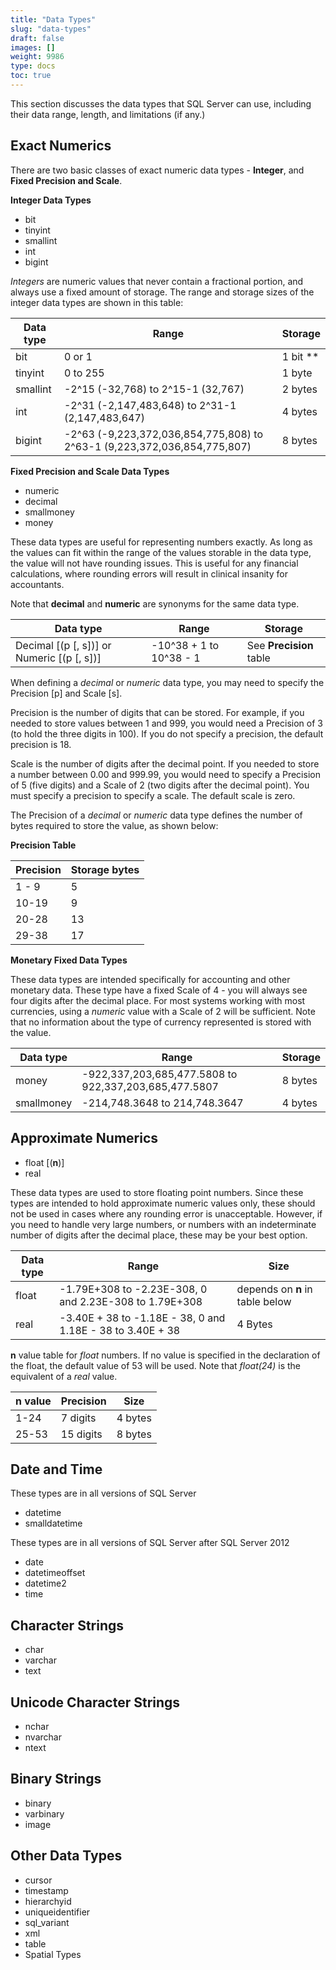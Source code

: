 ```yaml
---
title: "Data Types"
slug: "data-types"
draft: false
images: []
weight: 9986
type: docs
toc: true
---
```


This section discusses the data types that SQL Server can use, including their data range, length, and limitations (if any.)

## Exact Numerics
There are two basic classes of exact numeric data types - **Integer**, and **Fixed Precision and Scale**. 

**Integer Data Types**
- bit
- tinyint
- smallint
- int
- bigint    

*Integers* are numeric values that never contain a fractional portion, and always use a fixed amount of storage. The range and storage sizes of the integer data types are shown in this table:

| Data type | Range           | Storage |  
| ------ | ------ |------ |
| bit | 0 or 1 | 1 bit ** |
| tinyint | 0 to 255 | 1 byte |
| smallint | -2^15 (-32,768) to 2^15-1 (32,767) | 2 bytes |
| int | -2^31 (-2,147,483,648) to 2^31-1 (2,147,483,647) | 4 bytes |
| bigint | -2^63 (-9,223,372,036,854,775,808) to 2^63-1 (9,223,372,036,854,775,807) | 8 bytes | 

**Fixed Precision and Scale Data Types**

- numeric
- decimal
- smallmoney
- money    

These data types are useful for representing numbers exactly. As long as the values can fit within the range of the values storable in the data type, the value will not have rounding issues. This is useful for any financial calculations, where rounding errors will result in clinical insanity for accountants.

Note that **decimal** and **numeric** are synonyms for the same data type.

| Data type | Range           | Storage |  
| ------ | ------ |------ |
| Decimal [(p [, s])] or Numeric [(p [, s])] | -10^38 + 1 to 10^38 - 1| See **Precision** table
When defining a *decimal* or *numeric* data type, you may need to specify the Precision [p] and Scale [s]. 

Precision is the number of digits that can be stored. For example, if you needed to store values between 1 and 999, you would need a Precision of 3 (to hold the three digits in 100). If you do not specify a precision, the default precision is 18.

Scale is the number of digits after the decimal point. If you needed to store a number between 0.00 and 999.99, you would need to specify a Precision of 5 (five digits) and a Scale of 2 (two digits after the decimal point). You must specify a precision to specify a scale. The default scale is zero.

The Precision of a *decimal* or *numeric* data type defines the number of bytes required to store the value, as shown below:

**Precision Table**

| Precision | Storage bytes |
| -----------|---------------|
| 1 - 9     | 5             |
| 10-19     | 9             |
| 20-28     | 13            |
| 29-38     | 17            |

**Monetary Fixed Data Types**

These data types are intended specifically for accounting and other monetary data. These type have a fixed Scale of 4 - you will always see four digits after the decimal place. For most systems working with most currencies, using a *numeric* value with a Scale of 2 will be sufficient. Note that no information about the type of currency represented is stored with the value. 

| Data type | Range           | Storage |  
| ------ | ------ |------ |
| money  |   -922,337,203,685,477.5808 to 922,337,203,685,477.5807 |   8 bytes|  
| smallmoney | -214,748.3648 to 214,748.3647  |   4 bytes | 




## Approximate Numerics
- float [(**n**)]
- real

These data types are used to store floating point numbers. Since these types are intended to hold approximate numeric values only, these should not be used in cases where any rounding error is unacceptable. However, if you need to handle very large numbers, or numbers with an indeterminate number of digits after the decimal place, these may be your best option.

| Data type |   Range     | Size |
|-------------------------|-------------------------------------------------------------|---------------------------|  
| float   | -1.79E+308 to -2.23E-308, 0 and 2.23E-308 to 1.79E+308     | depends on **n** in table below
| real    | -3.40E + 38 to -1.18E - 38, 0 and 1.18E - 38 to 3.40E + 38 | 4 Bytes                   |

**n** value table for *float* numbers. If no value is specified in the declaration of the float, the default value of 53 will be used. Note that *float(24)* is the equivalent of a *real* value.

| n value | Precision | Size |
|---------|-----------|--------------|
| 1-24    | 7 digits  | 4 bytes      |
| 25-53   | 15 digits | 8 bytes      |

## Date and Time
These types are in all versions of SQL Server

- datetime    
- smalldatetime

These types are in all versions of SQL Server after SQL Server 2012
- date
- datetimeoffset
- datetime2    
- time

## Character Strings
- char    
- varchar
- text    


## Unicode Character Strings
- nchar    
- nvarchar
- ntext    

## Binary Strings
- binary    
- varbinary
- image    

## Other Data Types
- cursor    
- timestamp
- hierarchyid    
- uniqueidentifier
- sql_variant    
- xml
- table    
- Spatial Types

